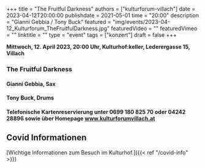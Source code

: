 +++
title = "The Fruitful Darkness"
authors = ["kulturforum-villach"]
date = 2023-04-12T20:00:00
publishdate = 2021-05-01
time = "20:00"
description = "Gianni Gebbia / Tony Buck"
featured = "img/events/2023-04-12_Kulturforum_TheFruitfulDarkness.jpg"
featuredVideo = ""
featuredVimeo = ""
linktitle = ""
type = "event"
tags = ["konzert"]
draft = false
+++

**Mittwoch, 12. April 2023, 20:00 Uhr, Kulturhof:keller, Lederergasse 15, Villach**


### The Fruitful Darkness
#### Gianni Gebbia, Sax
#### Tony Buck, Drums


#### Telefonische Kartenreservierung unter 0699 180 825 70 oder 04242 28896  sowie über Homepage www.kulturforumvillach.at                             


## Covid Informationen

[Wichtige Informationen zum Besuch im Kulturhof.]({{< ref "/covid-info" >}})
